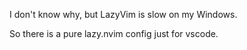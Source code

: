 I don't know why, but LazyVim is slow on my Windows.

So there is a pure lazy.nvim config just for vscode.
